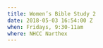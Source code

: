 ```yaml
---
title: Women’s Bible Study 2
date: 2018-05-03 16:54:00 Z
when: Fridays, 9:30-11am
where: NHCC Narthex
---
```


